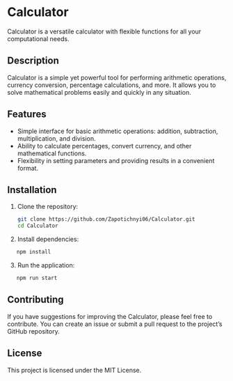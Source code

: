 # Calculator

Calculator is a versatile calculator with flexible functions for all your computational needs.

## Description

Calculator is a simple yet powerful tool for performing arithmetic operations, currency conversion, percentage calculations, and more. It allows you to solve mathematical problems easily and quickly in any situation.

## Features

- Simple interface for basic arithmetic operations: addition, subtraction, multiplication, and division.
- Ability to calculate percentages, convert currency, and other mathematical functions.
- Flexibility in setting parameters and providing results in a convenient format.

## Installation

1. Clone the repository:
   ```bash
   git clone https://github.com/Zapotichnyi06/Calculator.git
   cd Calculator
   ```
   
2.	Install dependencies:
```bash
   npm install
   ```

3.	Run the application:
```bash
   npm run start
   ```

## Contributing

If you have suggestions for improving the Calculator, please feel free to contribute. You can create an issue or submit a pull request to the project’s GitHub repository.

## License

This project is licensed under the MIT License.
